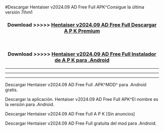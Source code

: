 #Descargar Hentaiser v2024.09 AD Free Full  APK^Consigue la última versión 7ihm1



<div align="center">
<h3>Download >>>>> <a href="https://es-sites.web.app/?es= Hentaiser v2024.09 AD Free Full ">Hentaiser v2024.09 AD Free Full  Descargar A P K Premium</a></h3><br>

<h3>Download >>>>> <a href="https://es-sites.web.app/?es= Hentaiser v2024.09 AD Free Full ">Hentaiser v2024.09 AD Free Full  Instalador de A P K para .Android</a></h3>
</div>


----------------------------------------------------------

----------------------------------------------------------

----------------------------------------------------------

Descargar Hentaiser v2024.09 AD Free Full  .APK^MOD^ para .Android gratis.

Descargar la aplicación. Hentaiser v2024.09 AD Free Full  APK^El nombre es la versión para .Android.

Descargar Hentaiser v2024.09 AD Free Full  A P K [Sin anuncios]

Descargar Hentaiser v2024.09 AD Free Full  gratuita del mod para .Android.